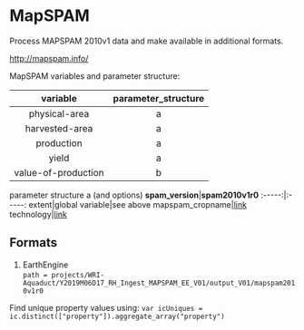 # MapSPAM
Process MAPSPAM 2010v1 data and make available in additional formats.  

http://mapspam.info/  

MapSPAM variables and parameter structure:

**variable**|**parameter\_structure**
:-----:|:-----:
physical-area|a
harvested-area|a
production|a
yield|a
value-of-production|b

parameter structure a (and options)
**spam\_version**|**spam2010v1r0**
:-----:|:-----:
extent|global
variable|see above
mapspam\_cropname|[link](https://github.com/wri/MAPSPAM/blob/master/metadata\_tables/mapspam\_names.csv)
technology|[link](https://github.com/wri/MAPSPAM/blob/master/metadata\_tables/technologies.csv)









## Formats

1. EarthEngine  
`path = projects/WRI-Aquaduct/Y2019M06D17_RH_Ingest_MAPSPAM_EE_V01/output_V01/mapspam2010v1r0`  


Find unique property values using:
`var icUniques = ic.distinct(["property"]).aggregate_array("property")`



